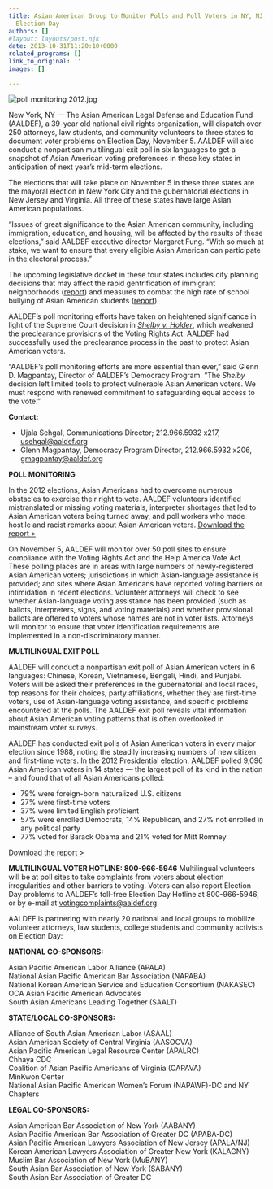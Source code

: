 ```yaml
---
title: Asian American Group to Monitor Polls and Poll Voters in NY, NJ, and VA on
  Election Day
authors: []
#layout: layouts/post.njk
date: 2013-10-31T11:20:10+0000
related_programs: []
link_to_original: ''
images: []

---
```

![poll monitoring 2012.jpg](/uploads/poll%20monitoring%202012-thumb-240x320-1018.jpg)

New York, NY — The Asian American Legal Defense and Education Fund (AALDEF), a 39-year old national civil rights organization, will dispatch over 250 attorneys, law students, and community volunteers to three states to document voter problems on Election Day, November 5. AALDEF will also conduct a nonpartisan multilingual exit poll in six languages to get a snapshot of Asian American voting preferences in these key states in anticipation of next year’s mid-term elections.

The elections that will take place on November 5 in these three states are the mayoral election in New York City and the gubernatorial elections in New Jersey and Virginia. All three of these states have large Asian American populations.

“Issues of great significance to the Asian American community, including immigration, education, and housing, will be affected by the results of these elections,” said AALDEF executive director Margaret Fung. “With so much at stake, we want to ensure that every eligible Asian American can participate in the electoral process.”

The upcoming legislative docket in these four states includes city planning decisions that may affect the rapid gentrification of immigrant neighborhoods ([report](/press-release/first-multi-city-chinatown-land-use-study-shows-asian-americans-displaced-from-east-coast-chinatowns/)) and measures to combat the high rate of school bullying of Asian American students ([report](/press-release/new-report-back-to-school-includes-bias-based-harassment-of-asian-and-sikh-students-in-nyc/)).

AALDEF’s poll monitoring efforts have taken on heightened significance in light of the Supreme Court decision in [_Shelby v. Holder_](/press-release/asian-american-groups-dismayed-by-supreme-court-decision-to-gut-the-voting-rights-act/), which weakened the preclearance provisions of the Voting Rights Act. AALDEF had successfully used the preclearance process in the past to protect Asian American voters.

“AALDEF’s poll monitoring efforts are more essential than ever,” said Glenn D. Magpantay, Director of AALDEF’s Democracy Program. “The _Shelby_ decision left limited tools to protect vulnerable Asian American voters. We must respond with renewed commitment to safeguarding equal access to the vote.”

**Contact:**

* Ujala Sehgal, Communications Director; 212.966.5932 x217,  usehgal@aaldef.org
* Glenn Magpantay, Democracy Program Director, 212.966.5932 x206, gmagpantay@aaldef.org

**POLL MONITORING**

In the 2012 elections, Asian Americans had to overcome numerous obstacles to exercise their right to vote.  AALDEF volunteers identified mistranslated or missing voting materials, interpreter shortages that led to Asian American voters being turned away, and poll workers who made hostile and racist remarks about Asian American voters. [Download the report >](/uploads/pdf/Access%20to%20Democracy%20Report%202012.pdf)

On November 5, AALDEF will monitor over 50 poll sites to ensure compliance with the Voting Rights Act and the Help America Vote Act. These polling places are in areas with large numbers of newly-registered Asian American voters; jurisdictions in which Asian-language assistance is provided; and sites where Asian Americans have reported voting barriers or intimidation in recent elections. Volunteer attorneys will check to see whether Asian-language voting assistance has been provided (such as ballots, interpreters, signs, and voting materials) and whether provisional ballots are offered to voters whose names are not in voter lists. Attorneys will monitor to ensure that voter identification requirements are implemented in a non-discriminatory manner.

**MULTILINGUAL EXIT POLL**

AALDEF will conduct a nonpartisan exit poll of Asian American voters in 6 languages: Chinese, Korean, Vietnamese, Bengali, Hindi, and Punjabi. Voters will be asked their preferences in the gubernatorial and local races, top reasons for their choices, party affiliations, whether they are first-time voters, use of Asian-language voting assistance, and specific problems encountered at the polls. The AALDEF exit poll reveals vital information about Asian American voting patterns that is often overlooked in mainstream voter surveys.

AALDEF has conducted exit polls of Asian American voters in every major election since 1988, noting the steadily increasing numbers of new citizen and first-time voters. In the 2012 Presidential election, AALDEF polled 9,096 Asian American voters in 14 states — the largest poll of its kind in the nation – and found that of all Asian Americans polled:

* 79% were foreign-born naturalized U.S. citizens
* 27% were first-time voters
* 37% were limited English proficient
* 57% were enrolled Democrats, 14% Republican, and 27% not enrolled in any political party
* 77% voted for Barack Obama and 21% voted for Mitt Romney

[Download the report >](/uploads/pdf/Asian%20American%20Vote%202012.pdf)

**MULTILINGUAL VOTER HOTLINE:  800-966-5946**
Multilingual volunteers will be at poll sites to take complaints from voters about election irregularities and other barriers to voting. Voters can also report Election Day problems to AALDEF’s toll-free Election Day Hotline at 800-966-5946, or by e-mail at votingcomplaints@aaldef.org.

AALDEF is partnering with nearly 20 national and local groups to mobilize volunteer attorneys, law students, college students and community activists on Election Day:

**NATIONAL CO-SPONSORS:**

Asian Pacific American Labor Alliance (APALA)  
National Asian Pacific American Bar Association (NAPABA)  
National Korean American Service and Education Consortium (NAKASEC)  
OCA Asian Pacific American Advocates  
South Asian Americans Leading Together (SAALT)

**STATE/LOCAL CO-SPONSORS:**

Alliance of South Asian American Labor (ASAAL)  
Asian American Society of Central Virginia (AASOCVA)  
Asian Pacific American Legal Resource Center (APALRC)  
Chhaya CDC  
Coalition of Asian Pacific Americans of Virginia (CAPAVA)  
MinKwon Center  
National Asian Pacific American Women’s Forum (NAPAWF)-DC and NY Chapters

**LEGAL CO-SPONSORS:**

Asian American Bar Association of New York (AABANY)  
Asian Pacific American Bar Association of Greater DC (APABA-DC)  
Asian Pacific American Lawyers Association of New Jersey (APALA/NJ)  
Korean American Lawyers Association of Greater New York (KALAGNY)  
Muslim Bar Association of New York (MuBANY)  
South Asian Bar Association of New York (SABANY)  
South Asian Bar Association of Greater DC